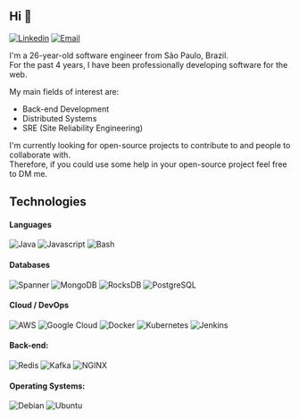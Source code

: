 ## Hi :wave:
[![Linkedin](https://img.shields.io/badge/-LinkedIn-blue?style=flat&logo=Linkedin&logoColor=white&link=https://linkedin.com/in/pietrotavares/)](https://linkedin.com/in/pietrotavares/)
[![Email](https://img.shields.io/badge/-Email-c14438?style=flat&logo=Gmail&logoColor=white&link=mailto:pietro.it@protonmail.com)](mailto:pietro.it@protonmail.com)

I'm a 26-year-old software engineer from São Paulo, Brazil.<br/>
For the past 4 years, I have been professionally developing software for the web.<br/>

My main fields of interest are:
* Back-end Development
* Distributed Systems
* SRE (Site Reliability Engineering)

I'm currently looking for open-source projects to contribute to and people to collaborate with.<br/>
Therefore, if you could use some help in your open-source project feel free to DM me.<br/>

<!-- More info on badges below: https://github.com/badges/shields/blob/master/doc/logos.md -->

## Technologies

#### Languages

![Java](https://img.shields.io/badge/-Java-7F1917?style=flat-square&logo=java&logoColor=ffffff)
![Javascript](https://img.shields.io/badge/-Javascript-F6F6F6?style=flat-square&logo=javascript)
![Bash](https://img.shields.io/badge/-Bash-000000?style=flat-square&logo=gnu-bash&logoColor=ffffff)

#### Databases
![Spanner](https://img.shields.io/badge/-Spanner-FEFEFE?style=flat-square&logo=google-cloud)
![MongoDB](https://img.shields.io/badge/-MongoDB-228B22?style=flat-square&logo=mongodb&logoColor=FFFFFF)
![RocksDB](https://img.shields.io/badge/-RocksDB-010B3D?style=flat-square&logo=rocksdb)
![PostgreSQL](https://img.shields.io/badge/-PostgreSQL-E6E6E6?style=flat-square&logo=postgresql)

#### Cloud / DevOps
![AWS](https://img.shields.io/badge/-AWS-FF9900?style=flat-square&logo=amazon-aws)
![Google Cloud](https://img.shields.io/badge/-Google%20Cloud-FEFEFE?style=flat-square&logo=google-cloud)
![Docker](https://img.shields.io/badge/-Docker-0DB7ED?style=flat-square&logo=docker&logoColor=384d54)
![Kubernetes](https://img.shields.io/badge/-Kubernetes-3970E4?style=flat-square&logo=kubernetes&logoColor=ffffff)
![Jenkins](https://img.shields.io/badge/-Jenkins-F6F6F6?style=flat-square&logo=jenkins&logoColor=d33834)

#### Back-end:

![Redis](https://img.shields.io/badge/-Redis-DC382D?style=flat-square&logo=redis&logoColor=ffffff)
![Kafka](https://img.shields.io/badge/-Kafka-F5F5F5?style=flat-square&logo=apache-kafka&logoColor=000000)
![NGINX](http://img.shields.io/badge/-NGINX-269539?style=flat-square&logo=nginx&logoColor=ffffff)

#### Operating Systems:

![Debian](http://img.shields.io/badge/-Debian-A81D33?style=flat-square&logo=debian&logoColor=ffffff)
![Ubuntu](http://img.shields.io/badge/-Ubuntu-DD4814?style=flat-square&logo=ubuntu&logoColor=ffffff)
